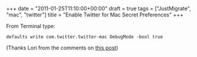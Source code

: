 +++
date = "2011-01-25T11:10:00+00:00"
draft = true
tags = ["JustMigrate", "mac", "twitter"]
title = "Enable Twitter for Mac Secret Preferences"
+++
<p>From Terminal type:</p>
<p><code>defaults write com.twitter.twitter-mac DebugMode -bool true</code></p>
<p>(Thanks Lori from the comments on <a href="http://blog.dyve.net/twitter-for-mac-secret-preferences-update">this post</a>)</p>